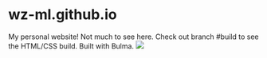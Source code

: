 # wz-ml.github.io
My personal website! Not much to see here. Check out branch #build to see the HTML/CSS build.
Built with Bulma.
![](https://bulma.io/images/bulma-logo.png)
